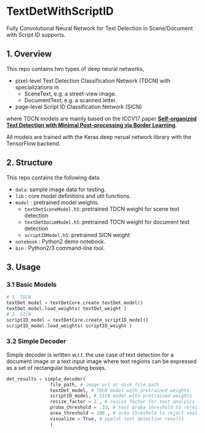 # TextDetWithScriptID
Fully Convolutional Neural Network for Text Detection in Scene/Document with Script ID supports.

## 1. Overview
This repo contains two types of deep neural networks, 
- pixel-level Text Detection Classification Network (TDCN) with specializations in 
  - SceneText, e.g. a street-view image.
  - DocumentText, e.g. a scanned letter.
- page-level Script ID Classification Network (SICN)

where TDCN models are mainly based on the ICCV17 paper [**Self-organized Text Detection with Minimal Post-processing via Border Learning**](http://openaccess.thecvf.com/content_ICCV_2017/papers/Wu_Self-Organized_Text_Detection_ICCV_2017_paper.pdf).

All models are trained with the Keras deep nerual network library with the TensorFlow backend.

## 2. Structure
This repo contains the following data

- `data`: sample image data for testing.
- `lib` : core model definitions and util functions.
- `model` : pretrained model weights.
  - `textDetSceneModel.h5`: pretrained TDCN weight for scene text detection
  - `textDetDocumModel.h5`: pretrained TDCN weight for document text detection
  - `scriptIDModel.h5`: pretrained SICN weight
- `notebook` : Python2 demo notebook.
- `bin` : Python2/3 command-line tool.

## 3. Usage
### 3.1 Basic Models
```python
# 1. TDCN
textDet_model = textDetCore.create_textDet_model()
textDet_model.load_weights( textDet_weight )
# 2. SICN
scriptID_model = textDetCore.create_scriptID_model()
scriptID_model.load_weights( scriptID_weight )
```

### 3.2 Simple Decoder
Simple decoder is written w.r.t. the use case of text detection for a document image or a text input image where text regions can be expressed as a set of rectangular bounding boxes.
```python
det_results = simple_decoder( 
                file_path, # image url or disk file path 
                textDet_model, # TDCN model with pretrained weights
                scriptID_model, # SICN model with pretrained weights 
                resize_factor = 2., # resize factor for text analysis
                proba_threshold = .33, # text proba threshold to reject low confidence regions
                area_threshold = 100., # area threshold to reject small regions
                visualize = True, # pyplot text detection results 
                )
```



